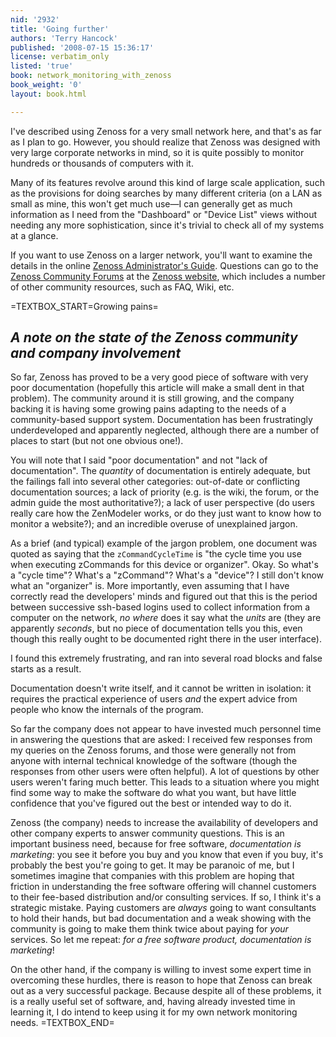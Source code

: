 ```yaml
---
nid: '2932'
title: 'Going further'
authors: 'Terry Hancock'
published: '2008-07-15 15:36:17'
license: verbatim_only
listed: 'true'
book: network_monitoring_with_zenoss
book_weight: '0'
layout: book.html

---
```

I've described using Zenoss for a very small network here, and that's as far as I plan to go. However, you should realize that Zenoss was designed with very large corporate networks in mind, so it is quite possibly to monitor hundreds or thousands of computers with it.

Many of its features revolve around this kind of large scale application, such as the provisions for doing searches by many different criteria (on a LAN as small as mine, this won't get much use—I can generally get as much information as I need from the "Dashboard" or "Device List" views without needing any more sophistication, since it's trivial to check all of my systems at a glance.

If you want to use Zenoss on a larger network, you'll want to examine the details in the online [Zenoss Administrator's Guide](http://www.zenoss.com/community/docs/zenoss-guide/2.2.0/). Questions can go to the [Zenoss Community Forums](http://community.zenoss.com/forums/) at the [Zenoss website](http://www.zenoss.com/), which includes a number of other community resources, such as FAQ, Wiki, etc.

=TEXTBOX_START=Growing pains=
## _A note on the state of the Zenoss community and company involvement_

So far, Zenoss has proved to be a very good piece of software with very poor documentation (hopefully this article will make a small dent in that problem). The community around it is still growing, and the company backing it is having some growing pains adapting to the needs of a community-based support system. Documentation has been frustratingly underdeveloped and apparently neglected, although there are a number of places to start (but not one obvious one!).

You will note that I said "poor documentation" and not "lack of documentation". The _quantity_ of documentation is entirely adequate, but the failings fall into several other categories: out-of-date or conflicting documentation sources; a lack of priority (e.g. is the wiki, the forum, or the admin guide the most authoritative?); a lack of user perspective (do users really care how the ZenModeler works, or do they just want to know how to monitor a website?); and an incredible overuse of unexplained jargon.

As a brief (and typical) example of the jargon problem, one document was quoted as saying that the `zCommandCycleTime` is "the cycle time you use when executing zCommands for this device or organizer". Okay. So what's a "cycle time"? What's a "zCommand"? What's a "device"? I still don't know what an "organizer" is. More importantly, even assuming that I have correctly read the developers' minds and figured out that this is the period between successive ssh-based logins used to collect information from a computer on the network, _no where_ does it say what the _units_ are (they are apparently _seconds_, but no piece of documentation tells you this, even though this really ought to be documented right there in the user interface).

I found this extremely frustrating, and ran into several road blocks and false starts as a result. 

Documentation doesn't write itself, and it cannot be written in isolation: it requires the practical experience of users _and_ the expert advice from people who know the internals of the program.

So far the company does not appear to have invested much personnel time in answering the questions that are asked: I received few responses from my queries on the Zenoss forums, and those were generally not from anyone with internal technical knowledge of the software (though the responses from other users were often helpful). A lot of questions by other users weren't faring much better. This leads to a situation where you might find some way to make the software do what you want, but have little confidence that you've figured out the best or intended way to do it.

Zenoss (the company) needs to increase the availability of developers and other company experts to answer community questions. This is an important business need, because for free software, _documentation is marketing_: you see it before you buy and you know that even if you buy, it's probably the best you're going to get. It may be paranoic of me, but I sometimes imagine that companies with this problem are hoping that friction in understanding the free software offering will channel customers to their fee-based distribution and/or consulting services. If so, I think it's a strategic mistake. Paying customers are _always_ going to want consultants to hold their hands, but bad documentation and a weak showing with the community is going to make them think twice about paying for _your_ services. So let me repeat: _for a free software product, documentation is marketing_!

On the other hand, if the company is willing to invest some expert time in overcoming these hurdles, there is reason to hope that Zenoss can break out as a very successful package. Because despite all of these problems, it is a really useful set of software, and, having already invested time in learning it, I do intend to keep using it for my own network monitoring needs.
=TEXTBOX_END=
